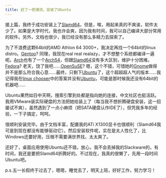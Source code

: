 ```yaml
---
title: 赶了一把潮流，安装了Ubuntu
---
```

接上篇，我终于成功安装上了[Slamd64][0]，但是，唉，用起来真的不爽诶，软件太少了。如果是大学时代，我也许会爽，因为我有时间，我可以自己编译大部分常用的软件。另外，文档也很少，我已经没有那么多精力去探索了。

为了不浪费这颗64bit的AMD Athlon 64 3000+，我决定再找一个64bit的linux distro。[Gentoo][1]? 同理，我现在real real realazy，才不想整个系统都编译一遍呢。[Arch][2]也有了一个[Arch54][3]，但跟[Slamd64][0]没有多大区别，维护十分困难。[Fedora][4]? 老天，饶了我吧……[OpenSuSE][5]? 嗯，这个不错，可惜她的[Gnome][6]做得并不是那么符合我心意……最终，只剩下[Ubuntu][7]了，这个超超超人气的版本……我记得我在[linux chooser][8]中的答案并没有[Ubuntu][7]，可能是那时候我还没有64bit的机器吧……

Ubuntu果然如日中天啊，搜索引擎到处都是指向她的连接，中文社区也挺活跃。我用VMware装实际硬盘的方法把她给装上了（每当我不想折腾硬盘安装，这一招屡试不爽），虽然遇到了一点小麻烦（把SATA硬盘认作IDE了），但凭我多年的经验，一下子搞定，呵呵。

很顺利安装完毕。由于文档丰富，配置我的ATi X1300显卡也很顺利（Slamd64我可是到现在都没有能够驱动它）。然后安装软件呢，实在是太人性化了，比Windows还要好用，压根不需要满世界找，太太爽了。

还好了，桌面应用使用Ubuntu还不错，放心，我不会丢掉我的Slackware的，有时间，我还是要把Slamd64折腾好的。不过现在，我真的很懒了，先用一段时间Ubuntu吧。

p.s.五一长假终于过去了，嗯嗯，睡觉去了，明天上班，好好工作，努力学习！

[0]: http://slamd64.com
[1]: http://gentoo.org
[2]: http://archlinux.org
[3]: http://www.arch54.org/
[4]: http://fedora.redhat.com/
[5]: http://opensuse.org
[6]: http://gnome.org
[7]: http://ubuntu.org
[8]: http://eedok.voidofmind.com/linux/chooser.html
